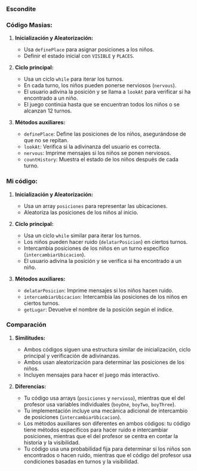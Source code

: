### Escondite

### Código Masias:

1. **Inicialización y Aleatorización:**
   - Usa `definePlace` para asignar posiciones a los niños.
   - Definir el estado inicial con `VISIBLE` y `PLACES`.

2. **Ciclo principal:**
   - Usa un ciclo `while` para iterar los turnos.
   - En cada turno, los niños pueden ponerse nerviosos (`nervous`).
   - El usuario adivina la posición y se llama a `lookAt` para verificar si ha encontrado a un niño.
   - El juego continúa hasta que se encuentran todos los niños o se alcanzan 12 turnos.

3. **Métodos auxiliares:**
   - `definePlace`: Define las posiciones de los niños, asegurándose de que no se repitan.
   - `lookAt`: Verifica si la adivinanza del usuario es correcta.
   - `nervous`: Imprime mensajes si los niños se ponen nerviosos.
   - `countHistory`: Muestra el estado de los niños después de cada turno.

### Mi código:

1. **Inicialización y Aleatorización:**
   - Usa un array `posiciones` para representar las ubicaciones.
   - Aleatoriza las posiciones de los niños al inicio.

2. **Ciclo principal:**
   - Usa un ciclo `while` similar para iterar los turnos.
   - Los niños pueden hacer ruido (`delatarPosicion`) en ciertos turnos.
   - Intercambia posiciones de los niños en un turno específico (`intercambiarUbicacion`).
   - El usuario adivina la posición y se verifica si ha encontrado a un niño.

3. **Métodos auxiliares:**
   - `delatarPosicion`: Imprime mensajes si los niños hacen ruido.
   - `intercambiarUbicacion`: Intercambia las posiciones de los niños en ciertos turnos.
   - `getLugar`: Devuelve el nombre de la posición según el índice.

### Comparación

1. **Similitudes:**
   - Ambos códigos siguen una estructura similar de inicialización, ciclo principal y verificación de adivinanzas.
   - Ambos usan aleatorización para determinar las posiciones de los niños.
   - Incluyen mensajes para hacer el juego más interactivo.

2. **Diferencias:**
   - Tu código usa arrays (`posiciones` y `nervioso`), mientras que el del profesor usa variables individuales (`boyOne`, `boyTwo`, `boyThree`).
   - Tu implementación incluye una mecánica adicional de intercambio de posiciones (`intercambiarUbicacion`).
   - Los métodos auxiliares son diferentes en ambos códigos: tu código tiene métodos específicos para hacer ruido e intercambiar posiciones, mientras que el del profesor se centra en contar la historia y la visibilidad.
   - Tu código usa una probabilidad fija para determinar si los niños son encontrados o hacen ruido, mientras que el código del profesor usa condiciones basadas en turnos y la visibilidad.
